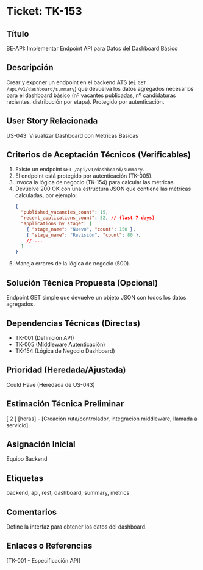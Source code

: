 # Ticket: TK-153

## Título
BE-API: Implementar Endpoint API para Datos del Dashboard Básico

## Descripción
Crear y exponer un endpoint en el backend ATS (ej. `GET /api/v1/dashboard/summary`) que devuelva los datos agregados necesarios para el dashboard básico (nº vacantes publicadas, nº candidaturas recientes, distribución por etapa). Protegido por autenticación.

## User Story Relacionada
US-043: Visualizar Dashboard con Métricas Básicas

## Criterios de Aceptación Técnicos (Verificables)
1.  Existe un endpoint `GET /api/v1/dashboard/summary`.
2.  El endpoint está protegido por autenticación (TK-005).
3.  Invoca la lógica de negocio (TK-154) para calcular las métricas.
4.  Devuelve 200 OK con una estructura JSON que contiene las métricas calculadas, por ejemplo:
    ```json
    {
      "published_vacancies_count": 15,
      "recent_applications_count": 52, // (last 7 days)
      "applications_by_stage": [
        { "stage_name": "Nuevo", "count": 150 },
        { "stage_name": "Revisión", "count": 80 },
        // ...
      ]
    }
    ```
5.  Maneja errores de la lógica de negocio (500).

## Solución Técnica Propuesta (Opcional)
Endpoint GET simple que devuelve un objeto JSON con todos los datos agregados.

## Dependencias Técnicas (Directas)
* TK-001 (Definición API)
* TK-005 (Middleware Autenticación)
* TK-154 (Lógica de Negocio Dashboard)

## Prioridad (Heredada/Ajustada)
Could Have (Heredada de US-043)

## Estimación Técnica Preliminar
[ 2 ] [horas] - [Creación ruta/controlador, integración middleware, llamada a servicio]

## Asignación Inicial
Equipo Backend

## Etiquetas
backend, api, rest, dashboard, summary, metrics

## Comentarios
Define la interfaz para obtener los datos del dashboard.

## Enlaces o Referencias
[TK-001 - Especificación API]